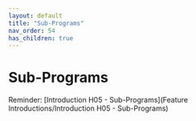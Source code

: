 ```yaml
---
layout: default
title: "Sub-Programs"
nav_order: 54
has_children: true
---
```

# Sub-Programs
Reminder: [Introduction H05 - Sub-Programs](Feature Introductions/Introduction H05 - Sub-Programs)  

